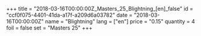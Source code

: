 +++
title = "2018-03-16T00:00:00Z_Masters_25_Blightning_[en]_false"
id = "ccf0f075-4401-41da-a17f-a209d6a03782"
date = "2018-03-16T00:00:00Z"
name = "Blightning"
lang = ["en"]
price = "0.15"
quantity = 4
foil = false
set = "Masters 25"
+++
